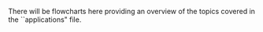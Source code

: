There will be flowcharts here providing an overview of the topics covered in the ``applications" file.
